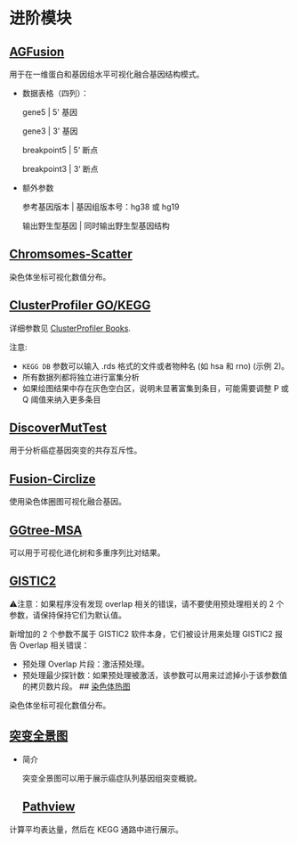 # 进阶模块

## [AGFusion](/advance/agfusion)

用于在一维蛋白和基因组水平可视化融合基因结构模式。

- 数据表格（四列）：

  gene5 | 5' 基因

  gene3 | 3' 基因

  breakpoint5 | 5‘ 断点

  breakpoint3 | 3‘ 断点

- 额外参数

  参考基因版本 | 基因组版本号：hg38 或 hg19
  
  输出野生型基因 | 同时输出野生型基因结构
## [Chromsomes-Scatter](/advance/chromsomes-scatter)

染色体坐标可视化数值分布。
## [ClusterProfiler GO/KEGG](/advance/clusterprofiler-go-kegg)

详细参数见 [ClusterProfiler Books](https://hiplot.com.cn/books-static/clusterprofiler-book).

注意: 

- `KEGG DB` 参数可以输入 .rds 格式的文件或者物种名 (如 hsa 和 rno) (示例 2)。
- 所有数据列都将独立进行富集分析
- 如果绘图结果中存在灰色空白区，说明未显著富集到条目，可能需要调整 P 或 Q 阈值来纳入更多条目
## [DiscoverMutTest](/advance/discover-mut-test)

用于分析癌症基因突变的共存互斥性。
## [Fusion-Circlize](/advance/fusion-circlize)

使用染色体圈图可视化融合基因。
## [GGtree-MSA](/advance/ggtree-msa)

可以用于可视化进化树和多重序列比对结果。
## [GISTIC2](/advance/gistic2)

⚠️注意：如果程序没有发现 overlap 相关的错误，请不要使用预处理相关的 2 个参数，请保持保持它们为默认值。 

新增加的 2 个参数不属于 GISTIC2 软件本身，它们被设计用来处理 GISTIC2 报告 Overlap 相关错误：

- 预处理 Overlap 片段：激活预处理。
- 预处理最少探针数：如果预处理被激活，该参数可以用来过滤掉小于该参数值的拷贝数片段。 ## [染色体热图](/advance/ideogram-heat)

染色体坐标可视化数值分布。
## [突变全景图](/advance/oncoplot)

- 简介

  突变全景图可以用于展示癌症队列基因组突变概貌。
  ## [Pathview](/advance/pathview)

计算平均表达量，然后在 KEGG 通路中进行展示。
